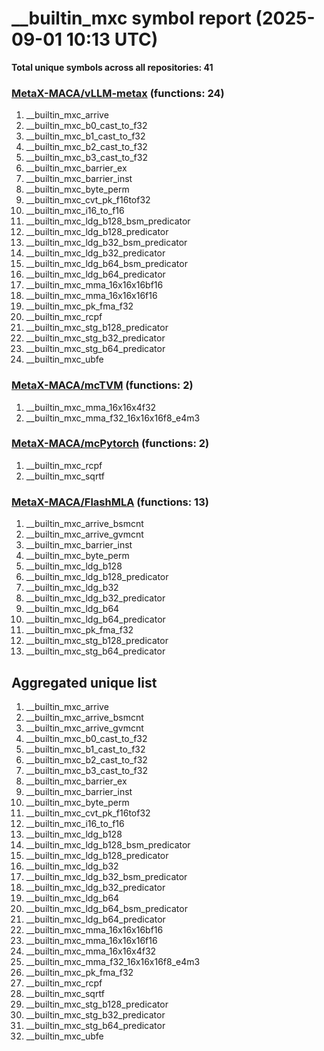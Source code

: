 # __builtin_mxc symbol report (2025-09-01 10:13 UTC)

**Total unique symbols across all repositories: 41**

### [MetaX-MACA/vLLM-metax](https://github.com/MetaX-MACA/vLLM-metax) (functions: 24)

 1. __builtin_mxc_arrive
 2. __builtin_mxc_b0_cast_to_f32
 3. __builtin_mxc_b1_cast_to_f32
 4. __builtin_mxc_b2_cast_to_f32
 5. __builtin_mxc_b3_cast_to_f32
 6. __builtin_mxc_barrier_ex
 7. __builtin_mxc_barrier_inst
 8. __builtin_mxc_byte_perm
 9. __builtin_mxc_cvt_pk_f16tof32
10. __builtin_mxc_i16_to_f16
11. __builtin_mxc_ldg_b128_bsm_predicator
12. __builtin_mxc_ldg_b128_predicator
13. __builtin_mxc_ldg_b32_bsm_predicator
14. __builtin_mxc_ldg_b32_predicator
15. __builtin_mxc_ldg_b64_bsm_predicator
16. __builtin_mxc_ldg_b64_predicator
17. __builtin_mxc_mma_16x16x16bf16
18. __builtin_mxc_mma_16x16x16f16
19. __builtin_mxc_pk_fma_f32
20. __builtin_mxc_rcpf
21. __builtin_mxc_stg_b128_predicator
22. __builtin_mxc_stg_b32_predicator
23. __builtin_mxc_stg_b64_predicator
24. __builtin_mxc_ubfe

### [MetaX-MACA/mcTVM](https://github.com/MetaX-MACA/mcTVM) (functions: 2)

 1. __builtin_mxc_mma_16x16x4f32
 2. __builtin_mxc_mma_f32_16x16x16f8_e4m3

### [MetaX-MACA/mcPytorch](https://github.com/MetaX-MACA/mcPytorch) (functions: 2)

 1. __builtin_mxc_rcpf
 2. __builtin_mxc_sqrtf

### [MetaX-MACA/FlashMLA](https://github.com/MetaX-MACA/FlashMLA) (functions: 13)

 1. __builtin_mxc_arrive_bsmcnt
 2. __builtin_mxc_arrive_gvmcnt
 3. __builtin_mxc_barrier_inst
 4. __builtin_mxc_byte_perm
 5. __builtin_mxc_ldg_b128
 6. __builtin_mxc_ldg_b128_predicator
 7. __builtin_mxc_ldg_b32
 8. __builtin_mxc_ldg_b32_predicator
 9. __builtin_mxc_ldg_b64
10. __builtin_mxc_ldg_b64_predicator
11. __builtin_mxc_pk_fma_f32
12. __builtin_mxc_stg_b128_predicator
13. __builtin_mxc_stg_b64_predicator


## Aggregated unique list

 1. __builtin_mxc_arrive
 2. __builtin_mxc_arrive_bsmcnt
 3. __builtin_mxc_arrive_gvmcnt
 4. __builtin_mxc_b0_cast_to_f32
 5. __builtin_mxc_b1_cast_to_f32
 6. __builtin_mxc_b2_cast_to_f32
 7. __builtin_mxc_b3_cast_to_f32
 8. __builtin_mxc_barrier_ex
 9. __builtin_mxc_barrier_inst
10. __builtin_mxc_byte_perm
11. __builtin_mxc_cvt_pk_f16tof32
12. __builtin_mxc_i16_to_f16
13. __builtin_mxc_ldg_b128
14. __builtin_mxc_ldg_b128_bsm_predicator
15. __builtin_mxc_ldg_b128_predicator
16. __builtin_mxc_ldg_b32
17. __builtin_mxc_ldg_b32_bsm_predicator
18. __builtin_mxc_ldg_b32_predicator
19. __builtin_mxc_ldg_b64
20. __builtin_mxc_ldg_b64_bsm_predicator
21. __builtin_mxc_ldg_b64_predicator
22. __builtin_mxc_mma_16x16x16bf16
23. __builtin_mxc_mma_16x16x16f16
24. __builtin_mxc_mma_16x16x4f32
25. __builtin_mxc_mma_f32_16x16x16f8_e4m3
26. __builtin_mxc_pk_fma_f32
27. __builtin_mxc_rcpf
28. __builtin_mxc_sqrtf
29. __builtin_mxc_stg_b128_predicator
30. __builtin_mxc_stg_b32_predicator
31. __builtin_mxc_stg_b64_predicator
32. __builtin_mxc_ubfe
